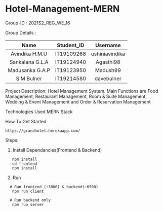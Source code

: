 # Hotel-Management-MERN
Group-ID : 2021S2_REG_WE_16

Group Details :

|Name|Student_ID|Username|
|:---:|:--------:|:------:|
|Avindika H.M.U|IT19109268|ushiniavindika|
|Sankalana G.L.A|IT19124940|Agasthi98|
|Madusanka G.A.P|IT19123950|Madush99|
|S M Bulner|IT19214580|davebulner|

Project Description:  Hotel Management System. Main Functions are Food Management, Restaurant Management, Room & Suite Management, Wedding & Event Management and Order & Reservation Management

Technologies
Used MERN Stack

How To Get Started
```
https://grandhotel.herokuapp.com/
```

Steps:
1. Install Dependancies(Frontend & Backend) 
```
   npm install
   cd frontend
   npm install
   ```
   
2. Run
 ```
   # Run frontend (:3000) & backend(:6500)
    npm run client 
    
   # Run backend only
    npm run server
    
    
